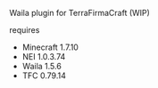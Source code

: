 Waila plugin for TerraFirmaCraft (WIP)

requires
- Minecraft 1.7.10
- NEI 1.0.3.74
- Waila 1.5.6
- TFC 0.79.14